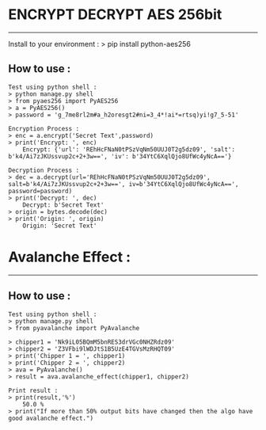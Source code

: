 # ENCRYPT DECRYPT AES 256bit
----------------------------

Install to your environment :
    > pip install python-aes256

How to use :
------------
    Test using python shell :
    > python manage.py shell
    > from pyaes256 import PyAES256
    > a = PyAES256()
    > password = 'g_7me8rl2m#a_h2oresgt2#ni=3_4*!ai*=rtsq)yi!g7_5-51'     

    Encryption Process :
    > enc = a.encrypt('Secret Text',password)
    > print('Encrypt: ', enc)
        Encrypt: {'url': 'REhHcFNaN0tPSzVqNm50UUJ0T2g5dz09', 'salt': b'k4/Ai7zJKUssvup2c+2+3w==', 'iv': b'34YtC6XqlQjo8UfWc4yNcA=='}

    Decryption Process :
    > dec = a.decrypt(url='REhHcFNaN0tPSzVqNm50UUJ0T2g5dz09', salt=b'k4/Ai7zJKUssvup2c+2+3w==', iv=b'34YtC6XqlQjo8UfWc4yNcA==', password=password)
    > print('Decrypt: ', dec)
        Decrypt: b'Secret Text'
    > origin = bytes.decode(dec)
    > print('Origin: ', origin)
        Origin: 'Secret Text'


# Avalanche Effect :
--------------------

How to use :
------------
    Test using python shell :
    > python manage.py shell
    > from pyavalanche import PyAvalanche
    
    > chipper1 = 'Nk9iL05BQmM5bnRES3drVGc0NHZRdz09'
    > chipper2 = 'Z3VFbi9lWDJtS1B5UzE4TGVsMzRHQT09'
    > print('Chipper 1 = ', chipper1)
    > print('Chipper 2 = ', chipper2)
    > ava = PyAvalanche()
    > result = ava.avalanche_effect(chipper1, chipper2)

    Print result :
    > print(result,'%')
        50.0 %
    > print("If more than 50% output bits have changed then the algo have good avalanche effect.")

    